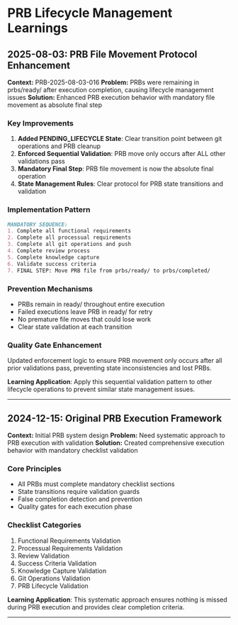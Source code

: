 # PRB Lifecycle Management Learnings

## 2025-08-03: PRB File Movement Protocol Enhancement
**Context:** PRB-2025-08-03-016
**Problem:** PRBs were remaining in prbs/ready/ after execution completion, causing lifecycle management issues
**Solution:** Enhanced PRB execution behavior with mandatory file movement as absolute final step

### Key Improvements
1. **Added PENDING_LIFECYCLE State**: Clear transition point between git operations and PRB cleanup
2. **Enforced Sequential Validation**: PRB move only occurs after ALL other validations pass
3. **Mandatory Final Step**: PRB file movement is now the absolute final operation
4. **State Management Rules**: Clear protocol for PRB state transitions and validation

### Implementation Pattern
```markdown
MANDATORY SEQUENCE:
1. Complete all functional requirements
2. Complete all processual requirements  
3. Complete all git operations and push
4. Complete review process
5. Complete knowledge capture
6. Validate success criteria
7. FINAL STEP: Move PRB file from prbs/ready/ to prbs/completed/
```

### Prevention Mechanisms
- PRBs remain in ready/ throughout entire execution
- Failed executions leave PRB in ready/ for retry
- No premature file moves that could lose work
- Clear state validation at each transition

### Quality Gate Enhancement
Updated enforcement logic to ensure PRB movement only occurs after all prior validations pass, preventing state inconsistencies and lost PRBs.

**Learning Application**: Apply this sequential validation pattern to other lifecycle operations to prevent similar state management issues.

---

## 2024-12-15: Original PRB Execution Framework
**Context:** Initial PRB system design
**Problem:** Need systematic approach to PRB execution with validation
**Solution:** Created comprehensive execution behavior with mandatory checklist validation

### Core Principles
- All PRBs must complete mandatory checklist sections
- State transitions require validation guards
- False completion detection and prevention
- Quality gates for each execution phase

### Checklist Categories
1. Functional Requirements Validation
2. Processual Requirements Validation  
3. Review Validation
4. Success Criteria Validation
5. Knowledge Capture Validation
6. Git Operations Validation
7. PRB Lifecycle Validation

**Learning Application**: This systematic approach ensures nothing is missed during PRB execution and provides clear completion criteria.

---